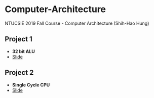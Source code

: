 # Computer-Architecture
NTUCSIE 2019 Fall Course - Computer Architecture (Shih-Hao Hung)

## Project 1 
- **32 bit ALU**
- [Slide](https://github.com/ss900405twtw/Computer-Architecture/blob/master/Project1/hw3.pdf) 
## Project 2 
- **Single Cycle CPU**
- [Slide](https://docs.google.com/presentation/d/1XIUMDoD7fT3FOhQBmpr_60p4EFqK4jJtCxbxEy4AZsQ/edit?fbclid=IwAR2R5aYX0COTWGmWC9WvdcHRFgK0BfLm4AlvdDXqAQ9Exgkv75-lp-AP8BI#slide=id.p) 
